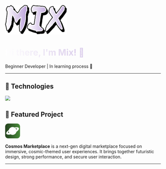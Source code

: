<p align="start">
  <img src="assets/mix-otsutsuki.png" alt="Mix" width="200px" />
</p>

<p align="start">
  <h1 align="start" style="background: linear-gradient(90deg, #FFFFFF, #B497D6); -webkit-background-clip: text; -webkit-text-fill-color: transparent;">
    Hi there, I'm Mix! 👋
  </h1>
</p>

<p align="start">
  Beginner Developer | In learning process 🚀
</p>

---
<h2 align="start">🚀 Technologies</h2>
<div align="start">
    <a href='https://skillicons.dev'><img src="https://skillicons.dev/icons?i=html,css,github&perline=6"></a>
</div>

  <h2 align="start"> 🌌 Featured Project</h2>
<div align="start">
  <img src="assets/Cosmos.png" style="width: 48px"> <p>
  <b>Cosmos Marketplace</b> is a next-gen digital marketplace focused on immersive, cosmic-themed user experiences. It brings together futuristic design, strong performance, and secure user interaction.
</p>
</div>

---
